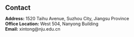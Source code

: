 <h2 style="margin: 60px 0px 10px;">Contact</h2>

<p><strong>Address:</strong> 1520 Taihu Avenue, Suzhou City, Jiangsu Province
<br />
<strong>Office Location:</strong> West 504, Nanyong Building 
<br />
<strong>Email:</strong> <email> xintong@nju.edu.cn </email>
